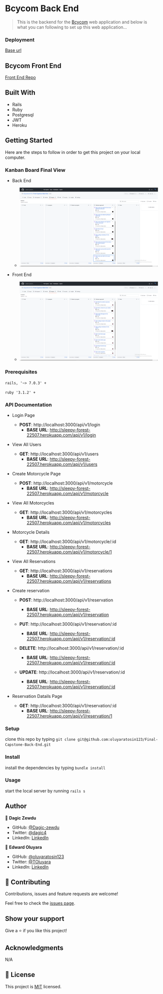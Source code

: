 # Bcycom Back End
> This is the backend for the [Bcycom](http://sleepy-forest-22507.herokuapp.com/) web application and below is what you can following to set up this web application...

### Deployment

[Base url](http://sleepy-forest-22507.herokuapp.com/)

## Bcycom Front End

[Front End Repo](https://github.com/Dagic-zewdu/final-capstone-frontend)

## Built With

- Rails
- Ruby 
- Postgresql
- JWT
- Heroku

## Getting Started

Here are the steps to follow in order to get this project on your local computer.

### Kanban Board Final View
- Back End
    - ![](./app/screenshots/Capturefg.PNG)

- Front End
    - ![](./app/screenshots/Captureui.PNG)
### Prerequisites

`rails, '~> 7.0.3' +`

`ruby '3.1.2' +`

### API Documentation
- Login Page
    - **POST**: http://localhost:3000/api/v1/login
        - **BASE URL**: http://sleepy-forest-22507.herokuapp.com/api/v1/login

- View All Users
    - **GET**: http://localhost:3000/api/v1/users
        - **BASE URL**: http://sleepy-forest-22507.herokuapp.com/api/v1/users

- Create Motorcycle Page
    - **POST**: http://localhost:3000/api/v1/motorcycle
        - **BASE URL**: http://sleepy-forest-22507.herokuapp.com/api/v1/motorcycle

- View All Motorcycles
    - **GET**: http://localhost:3000/api/v1/motorcycles
        - **BASE URL**: http://sleepy-forest-22507.herokuapp.com/api/v1/motorcycles

- Motorcycle Details
    - **GET**: http://localhost:3000/api/v1/motorcycle/:id
        - **BASE URL**: http://sleepy-forest-22507.herokuapp.com/api/v1/motorcycle/1

- View All Reservations
    - **GET**: http://localhost:3000/api/v1/reservations
        - **BASE URL**: http://sleepy-forest-22507.herokuapp.com/api/v1/reservations

- Create reservation
    - **POST**: http://localhost:3000/api/v1/reservation
        - **BASE URL**: http://sleepy-forest-22507.herokuapp.com/api/v1/reservation
        
    - **PUT**: http://localhost:3000/api/v1/reservation/:id
        - **BASE URL**: http://sleepy-forest-22507.herokuapp.com/api/v1/reservation/:id
        
    - **DELETE**: http://localhost:3000/api/v1/reservation/:id
        - **BASE URL**: http://sleepy-forest-22507.herokuapp.com/api/v1/reservation/:id
       
    - **UPDATE**: http://localhost:3000/api/v1/reservation/:id
        - **BASE URL**: http://sleepy-forest-22507.herokuapp.com/api/v1/reservation/:id

- Reservation Datails Page
    - **GET**: http://localhost:3000/api/v1/reservation/:id
        - **BASE URL**: http://sleepy-forest-22507.herokuapp.com/api/v1/reservation/1
    
### Setup

clone this repo by typing `git clone git@github.com:oluyaratosin123/Final-Capstone-Back-End.git`

### Install

install the dependencies by typing `bundle install`

### Usage

start the local server by running `rails s`


## Author

👤 **Dagic Zewdu**

- GitHub: [@Dagic-zewdu](https://github.com/Dagic-zewdu)
- Twitter: [@dagic4](https://twitter.com/dagic4)
- LinkedIn: [LinkedIn](https://www.linkedin.com/in/dagic-zewdu/)

👤 **Edward Oluyara**

- GitHub: [@oluyaratosin123](https://github.com/oluyaratosin123)
- Twitter: [@TOluyara](https://twitter.com/TOluyara)
- LinkedIn: [LinkedIn](https://www.linkedin.com/in/edward-oluyara/)

## 🤝 Contributing

Contributions, issues and feature requests are welcome!

Feel free to check the [issues page](issues/).

## Show your support

Give a ⭐️ if you like this project!

## Acknowledgments

 N/A

## 📝 License

This project is [MIT](lic.url) licensed.
